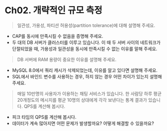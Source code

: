 # Ch02. 개략적인 규모 측정

> 일관성, 가용성, 파티션 허용성(partition tolerance)에 대해 설명해 주세요.

* CAP를 동시에 만족시킬 수 없음을 증명해 주세요.
* 두 대의 DB 서버가 클러스터를 이루고 있습니다. 이 때 두 서버 사이의 네트워크가 단절되었을 때, 가용성과 일관성을 동시에 만족시킬 수 없는 이유를 말해 주세요.

> DB 서버에 RAM 용량이 중요한 이유를 설명해 주세요.

* MySQL 8.0에서 쿼리 캐시가 삭제되었는데, 이유를 알고 있다면 설명해 주세요.
* SQL에서 바인드 변수를 사용하는 경우, 하지 않는 경우 어떤 차이가 있는지 설명해 주세요.

> 매일 10만명의 사용자가 이용하는 채팅 서비스가 있습니다. 한 사람당 하루 평균 20개정도의 메시지를 평균 10명의 상대에게 각각 보낸다는 통계 결과가 있습니다. QPS를 계산해 봅시다.

* 피크 타임의 QPS를 계산해 봅시다.
* 데이터가 계속 많아지면 어떤 문제가 발생할까요? 어떻게 해결할 수 있을까요?
